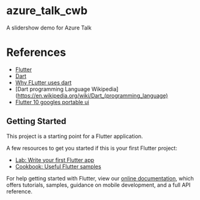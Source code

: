 # azure_talk_cwb

A slidershow demo for Azure Talk

# References

- [Flutter](https://flutter.dev/)
- [Dart](https://www.dartlang.org/)
- [Why FLutter uses dart](https://hackernoon.com/why-flutter-uses-dart-dd635a054ebf)
- [Dart programming Language Wikipedia](https://en.wikipedia.org/wiki/Dart_(programming_language)
- [Flutter 10 googles portable ui](https://developers.googleblog.com/2018/12/flutter-10-googles-portable-ui-toolkit.html)



## Getting Started

This project is a starting point for a Flutter application.

A few resources to get you started if this is your first Flutter project:

- [Lab: Write your first Flutter app](https://flutter.dev/docs/get-started/codelab)
- [Cookbook: Useful Flutter samples](https://flutter.dev/docs/cookbook)

For help getting started with Flutter, view our 
[online documentation](https://flutter.dev/docs), which offers tutorials, 
samples, guidance on mobile development, and a full API reference.
